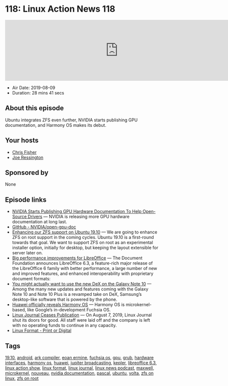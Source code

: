 # 118: Linux Action News 118

<iframe src="https://player.fireside.fm/v2/DAcK9LdX+Ra3WngBy?theme=dark" width="740" height="200" frameborder="0" scrolling="no"></iframe>

* Air Date: 2019-08-09
* Duration: 28 mins 41 secs

## About this episode

Ubuntu integrates ZFS even further, NVIDIA starts publishing GPU documentation, and Harmony OS makes its debut.

## Your hosts
* [Chris Fisher](https://linuxactionnews.com/hosts/chris)
* [Joe Ressington](https://linuxactionnews.com/hosts/joe)

## Sponsored by

None



## Episode links

  * [NVIDIA Starts Publishing GPU Hardware Documentation To Help Open-Source Drivers](https://www.phoronix.com/scan.php?page=news_item&px=NVIDIA-Open-GPU-Docs "NVIDIA Starts Publishing GPU Hardware Documentation To Help Open-Source Drivers") — NVIDIA is releasing more GPU hardware documentation at long last.
  * [GitHub - NVIDIA/open-gpu-doc](https://github.com/nvidia/open-gpu-doc "GitHub - NVIDIA/open-gpu-doc")
  * [Enhancing our ZFS support on Ubuntu 19.10](https://ubuntu.com/blog/enhancing-our-zfs-support-on-ubuntu-19-10-an-introduction "Enhancing our ZFS support on Ubuntu 19.10") — We are going to enhance ZFS on root support in the coming cycles. Ubuntu 19.10 is a first-round towards that goal. We want to support ZFS on root as an experimental installer option, initially for desktop, but keeping the layout extensible for server later on.
  * [Big performance improvements for LibreOffice](https://blog.documentfoundation.org/blog/2019/08/08/tdf-announces-libreoffice-63/ "Big performance improvements for LibreOffice") — The Document Foundation announces LibreOffice 6.3, a feature-rich major release of the LibreOffice 6 family with better performance, a large number of new and improved features, and enhanced interoperability with proprietary document formats:
  * [You might actually want to use the new DeX on the Galaxy Note 10](https://www.theverge.com/2019/8/7/20755139/samsung-galaxy-note-10-dex-windows-mac-app-laptop-desktop-connect-unpacked-event "You might actually want to use the new DeX on the Galaxy Note 10") — Among the many new updates and features coming with the Galaxy Note 10 and Note 10 Plus is a revamped take on DeX, Samsung’s desktop-like software that is powered by the phone. 
  * [Huawei officially reveals Harmony OS](https://www.xda-developers.com/harmony-os-huawei-announce/ "Huawei officially reveals Harmony OS") — Harmony OS is microkernel-based, like Google’s in-development Fuchsia OS.
  * [Linux Journal Ceases Publication](https://www.linuxjournal.com/content/linux-journal-ceases-publication-awkward-goodbye "Linux Journal Ceases Publication") — On August 7, 2019, Linux Journal shut its doors for good. All staff were laid off and the company is left with no operating funds to continue in any capacity. 
  * [Linux Format - Print or Digital](https://www.linuxformat.com/ "Linux Format - Print or Digital")



## Tags

[19.10](https://linuxactionnews.com/tags/19.10), [android](https://linuxactionnews.com/tags/android), [ark compiler](https://linuxactionnews.com/tags/ark%20compiler), [eoan ermine](https://linuxactionnews.com/tags/eoan%20ermine), [fuchsia os](https://linuxactionnews.com/tags/fuchsia%20os), [gpu](https://linuxactionnews.com/tags/gpu), [grub](https://linuxactionnews.com/tags/grub), [hardware interfaces](https://linuxactionnews.com/tags/hardware%20interfaces), [harmony os](https://linuxactionnews.com/tags/harmony%20os), [huawei](https://linuxactionnews.com/tags/huawei), [jupiter broadcasting](https://linuxactionnews.com/tags/jupiter%20broadcasting), [kepler](https://linuxactionnews.com/tags/kepler), [libreoffice 6.3](https://linuxactionnews.com/tags/libreoffice%206.3), [linux action show](https://linuxactionnews.com/tags/linux%20action%20show), [linux format](https://linuxactionnews.com/tags/linux%20format), [linux journal](https://linuxactionnews.com/tags/linux%20journal), [linux news podcast](https://linuxactionnews.com/tags/linux%20news%20podcast), [maxwell](https://linuxactionnews.com/tags/maxwell), [microkernel](https://linuxactionnews.com/tags/microkernel), [nouveau](https://linuxactionnews.com/tags/nouveau), [nvidia documentation](https://linuxactionnews.com/tags/nvidia%20documentation), [pascal](https://linuxactionnews.com/tags/pascal), [ubuntu](https://linuxactionnews.com/tags/ubuntu), [volta](https://linuxactionnews.com/tags/volta), [zfs on linux](https://linuxactionnews.com/tags/zfs%20on%20linux), [zfs on root](https://linuxactionnews.com/tags/zfs%20on%20root)